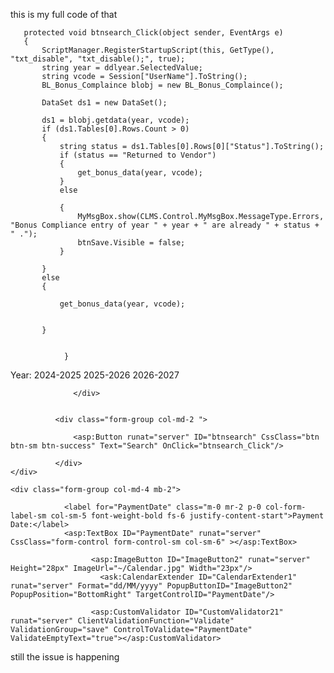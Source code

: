 this is my full code of that 

       protected void btnsearch_Click(object sender, EventArgs e)
       {
           ScriptManager.RegisterStartupScript(this, GetType(), "txt_disable", "txt_disable();", true);
           string year = ddlyear.SelectedValue;
           string vcode = Session["UserName"].ToString();
           BL_Bonus_Complaince blobj = new BL_Bonus_Complaince();
           
           DataSet ds1 = new DataSet();
           
           ds1 = blobj.getdata(year, vcode);
           if (ds1.Tables[0].Rows.Count > 0)
           {
               string status = ds1.Tables[0].Rows[0]["Status"].ToString();
               if (status == "Returned to Vendor")
               {
                   get_bonus_data(year, vcode);
               }
               else

               {
                   MyMsgBox.show(CLMS.Control.MyMsgBox.MessageType.Errors, "Bonus Compliance entry of year " + year + " are already " + status + " .");
                   btnSave.Visible = false;
               }
               
           }
           else
           {

               get_bonus_data(year, vcode);

               
           }


                }


<div class="form-inline row">
               <div class="form-group col-md-4 mb-1">
                   <label for="year" class="m-0 mr-2 p-0 col-form-label-sm col-sm-3 font-weight-bold fs-4"> Year:</label>
                   <asp:DropDownList ID="ddlyear" runat="server" CssClass="form-control form-control-sm col-sm-4" style="Width:130px;height:33px">
                       <asp:ListItem Value=""></asp:ListItem>                                                 
                       <asp:ListItem Value="2024-2025">2024-2025</asp:ListItem>
                       <asp:ListItem Value="2025-2026">2025-2026</asp:ListItem>
                       <asp:ListItem Value="2026-2027">2026-2027</asp:ListItem>
                   </asp:DropDownList>
                   
                  </div>
             

              <div class="form-group col-md-2 ">
                  
                  <asp:Button runat="server" ID="btnsearch" CssClass="btn btn-sm btn-success" Text="Search" OnClick="btnsearch_Click"/>
                  
              </div>
    </div>

    <div class="form-group col-md-4 mb-2">
            
                <label for="PaymentDate" class="m-0 mr-2 p-0 col-form-label-sm col-sm-5 font-weight-bold fs-6 justify-content-start">Payment Date:</label>
                <asp:TextBox ID="PaymentDate" runat="server" CssClass="form-control form-control-sm col-sm-6" ></asp:TextBox>

                      <asp:ImageButton ID="ImageButton2" runat="server" Height="28px" ImageUrl="~/Calendar.jpg" Width="23px"/>
                        <ask:CalendarExtender ID="CalendarExtender1" runat="server" Format="dd/MM/yyyy" PopupButtonID="ImageButton2" PopupPosition="BottomRight" TargetControlID="PaymentDate"/>

                      <asp:CustomValidator ID="CustomValidator21" runat="server" ClientValidationFunction="Validate" ValidationGroup="save" ControlToValidate="PaymentDate" ValidateEmptyText="true"></asp:CustomValidator>
</div>       


still the issue is happening 
